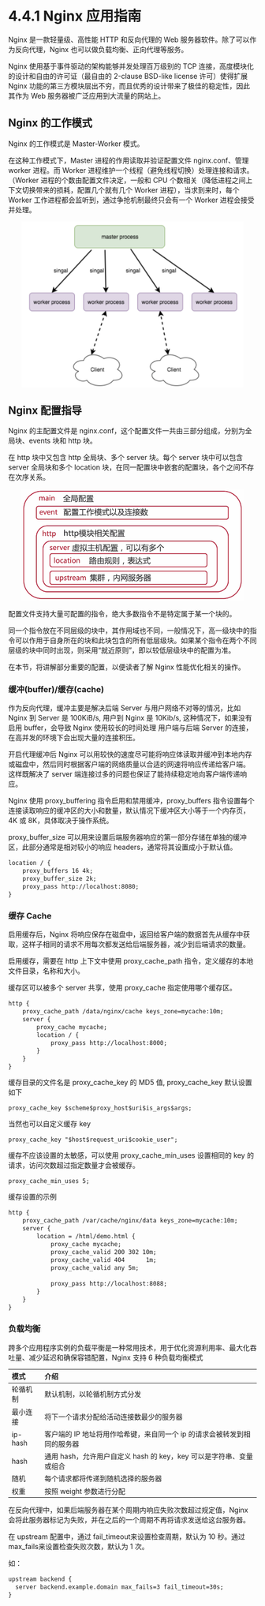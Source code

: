 # 4.4.1 Nginx 应用指南

Nginx 是一款轻量级、高性能 HTTP 和反向代理的 Web 服务器软件。除了可以作为反向代理，Nginx 也可以做负载均衡、正向代理等服务。

Nginx 使用基于事件驱动的架构能够并发处理百万级别的 TCP 连接，高度模块化的设计和自由的许可证（最自由的 2-clause BSD-like license 许可）使得扩展 Nginx 功能的第三方模块层出不穷，而且优秀的设计带来了极佳的稳定性，因此其作为 Web 服务器被广泛应用到大流量的网站上。


## Nginx 的工作模式

Nginx 的工作模式是 Master-Worker 模式。

在这种工作模式下，Master 进程的作用读取并验证配置文件 nginx.conf、管理 worker 进程。而 Worker 进程维护一个线程（避免线程切换）处理连接和请求。（Worker 进程的个数由配置文件决定，一般和 CPU 个数相关（降低进程之间上下文切换带来的损耗，配置几个就有几个 Worker 进程），当求到来时，每个 Worker 工作进程都会监听到，通过争抢机制最终只会有一个 Worker 进程会接受并处理。

<div  align="center">
	<img src="../assets/nginx.png" width = "450"  align=center />
</div>

## Nginx 配置指导

Nginx 的主配置文件是 nginx.conf，这个配置文件一共由三部分组成，分别为全局块、events 块和 http 块。

在 http 块中又包含 http 全局块、多个 server 块。每个 server 块中可以包含 server 全局块和多个 location 块，在同一配置块中嵌套的配置块，各个之间不存在次序关系。

<div  align="center">
	<img src="../assets/nginx-conf.png" width = "450"  align=center />
</div>

配置文件支持大量可配置的指令，绝大多数指令不是特定属于某一个块的。

同一个指令放在不同层级的块中，其作用域也不同，一般情况下，高一级块中的指令可以作用于自身所在的块和此块包含的所有低层级块。如果某个指令在两个不同层级的块中同时出现，则采用“就近原则”，即以较低层级块中的配置为准。

在本节，将讲解部分重要的配置，以便读者了解 Nginx 性能优化相关的操作。


### 缓冲(buffer)/缓存(cache)

作为反向代理，缓冲主要是解决后端 Server 与用户网络不对等的情况，比如 Nginx 到 Server 是 100KiB/s, 用户到 Nginx 是 10Kib/s, 这种情况下，如果没有启用 buffer，会导致 Nginx 使用较长的时间处理 用户端与后端 Server 的连接，在高并发的环境下会出现大量的连接积压。

开启代理缓冲后 Nginx 可以用较快的速度尽可能将响应体读取并缓冲到本地内存或磁盘中，然后同时根据客户端的网络质量以合适的网速将响应传递给客户端。
这样既解决了 server 端连接过多的问题也保证了能持续稳定地向客户端传递响应。


Nginx 使用 proxy_buffering 指令启用和禁用缓冲，proxy_buffers 指令设置每个连接读取响应的缓冲区的大小和数量，默认情况下缓冲区大小等于一个内存页，4K 或 8K，具体取决于操作系统。

proxy_buffer_size 可以用来设置后端服务器响应的第一部分存储在单独的缓冲区，此部分通常是相对较小的响应 headers，通常将其设置成小于默认值。

```plain
location / {
    proxy_buffers 16 4k;
    proxy_buffer_size 2k;
    proxy_pass http://localhost:8080;
}
```
### 缓存 Cache

启用缓存后，Nginx 将响应保存在磁盘中，返回给客户端的数据首先从缓存中获取，这样子相同的请求不用每次都发送给后端服务器，减少到后端请求的数量。

启用缓存，需要在 http 上下文中使用 proxy_cache_path 指令，定义缓存的本地文件目录，名称和大小。

缓存区可以被多个 server 共享，使用 proxy_cache 指定使用哪个缓存区。
```plain
http {
    proxy_cache_path /data/nginx/cache keys_zone=mycache:10m;
    server {
        proxy_cache mycache;
        location / {
            proxy_pass http://localhost:8000;
        }
    }
}
```

缓存目录的文件名是 proxy_cache_key 的 MD5 值, proxy_cache_key 默认设置如下

```plain
proxy_cache_key $scheme$proxy_host$uri$is_args$args;
```

当然也可以自定义缓存 key
```plain
proxy_cache_key "$host$request_uri$cookie_user";
```

缓存不应该设置的太敏感，可以使用 proxy_cache_min_uses 设置相同的 key 的请求，访问次数超过指定数量才会被缓存。
```plain
proxy_cache_min_uses 5;
```

缓存设置的示例

```plain
http {
	proxy_cache_path /var/cache/nginx/data keys_zone=mycache:10m;
	server {
 		location = /html/demo.html {
	        proxy_cache mycache;
	        proxy_cache_valid 200 302 10m;
	        proxy_cache_valid 404      1m;
	        proxy_cache_valid any 5m;

	        proxy_pass http://localhost:8088;  
    	}
 	}
}
```

### 负载均衡

跨多个应用程序实例的负载平衡是一种常用技术，用于优化资源利用率、最大化吞吐量、减少延迟和确保容错配置，Nginx 支持 6 种负载均衡模式

|模式|介绍|
|:--|:--|
|轮循机制|默认机制，以轮循机制方式分发|
|最小连接|将下一个请求分配给活动连接数最少的服务器|
|ip-hash |客户端的 IP 地址将用作哈希键，来自同一个 ip 的请求会被转发到相同的服务器|
|hash|通用 hash，允许用户自定义 hash 的 key，key 可以是字符串、变量或组合|
|随机‎‎|每个请求都将传递到随机选择的服务器|
|权重|按照 weight 参数进行分配 |

在反向代理中，如果后端服务器在某个周期内响应失败次数超过规定值，Nginx 会将此服务器标记为失败，并在之后的一个周期不再将请求发送给这台服务器。

在 upstream 配置中，通过 fail_timeout‎‎来设置检查周期，默认为 10 秒。通过 max_fails‎来设置检查失败次数，默认为 1 次。‎

如：
```plain
upstream backend {
  server backend.example.domain max_fails=3 fail_timeout=30s; 
} 
```

